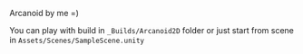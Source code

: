 Arcanoid by me =)

You can play with build in ```_Builds/Arcanoid2D``` folder or just start from scene in ```Assets/Scenes/SampleScene.unity```
